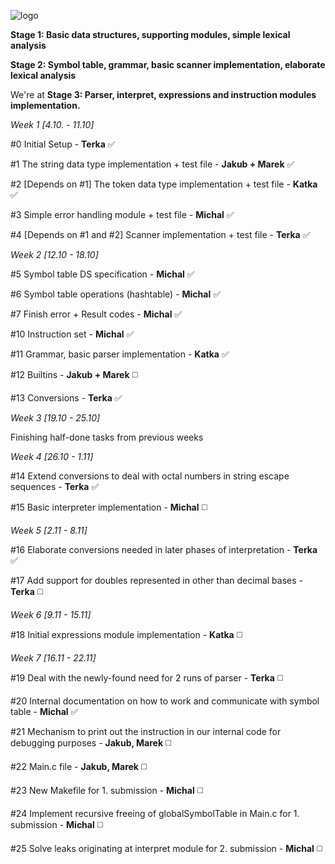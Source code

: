 ![logo](http://i.imgur.com/mrVumMH.png)

 **Stage 1: Basic data structures, supporting modules, simple lexical analysis**

 **Stage 2: Symbol table, grammar, basic scanner implementation, elaborate lexical analysis**

We're at **Stage 3: Parser, interpret, expressions and instruction modules implementation.**

_Week 1 [4.10. - 11.10]_
  
   #0 Initial Setup - **Terka** :white_check_mark:
  
   #1 The string data type implementation + test file - **Jakub + Marek** :white_check_mark:
  
   #2 [Depends on #1] The token data type implementation + test file - **Katka** :white_check_mark:
  
   #3 Simple error handling module + test file - **Michal** :white_check_mark:
  
   #4 [Depends on #1 and #2] Scanner implementation + test file - **Terka** :white_check_mark:
   
_Week 2 [12.10 - 18.10]_
  
  #5 Symbol table DS specification - **Michal** :white_check_mark:
  
  #6 Symbol table operations (hashtable) - **Michal** :white_check_mark:
  
  #7 Finish error + Result codes - **Michal** :white_check_mark:
  
  #10 Instruction set - **Michal** :white_check_mark:
  
  #11 Grammar, basic parser implementation - **Katka** :white_check_mark:
  
  #12 Builtins - **Jakub + Marek** :white_medium_square:
  
  #13 Conversions - **Terka** :white_check_mark:
  
_Week 3 [19.10 - 25.10]_

  Finishing half-done tasks from previous weeks

_Week 4 [26.10 - 1.11]_

  #14 Extend conversions to deal with octal numbers in string escape sequences - **Terka** :white_check_mark:
  
  #15 Basic interpreter implementation - **Michal** :white_medium_square:

_Week 5 [2.11 - 8.11]_

  #16 Elaborate conversions needed in later phases of interpretation - **Terka** :white_check_mark:
  
  #17 Add support for doubles represented in other than decimal bases - **Terka** :white_medium_square:
  
_Week 6 [9.11 - 15.11]_
  
  #18 Initial expressions module implementation - **Katka** :white_medium_square:
  
_Week 7 [16.11 - 22.11]_
  
  #19 Deal with the newly-found need for 2 runs of parser - **Terka** :white_medium_square:
  
  #20 Internal documentation on how to work and communicate with symbol table - **Michal** :white_check_mark:
  
  #21 Mechanism to print out the instruction in our internal code for debugging purposes - **Jakub, Marek** :white_medium_square:

  #22 Main.c file - **Jakub, Marek** :white_medium_square:
  
  #23 New Makefile for 1. submission - **Michal** :white_medium_square:
  
  #24 Implement recursive freeing of globalSymbolTable in Main.c for 1. submission - **Michal** :white_medium_square:
  
  #25 Solve leaks originating at interpret module for 2. submission - **Michal** :white_medium_square:
  
